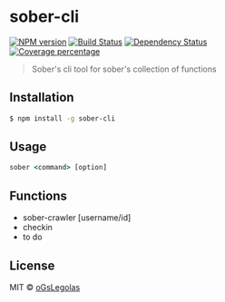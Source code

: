 # sober-cli 

[![NPM version][npm-image]][npm-url] [![Build Status][travis-image]][travis-url] [![Dependency Status][daviddm-image]][daviddm-url] [![Coverage percentage][coveralls-image]][coveralls-url]

> Sober's cli tool for sober's collection of functions

## Installation

```sh
$ npm install -g sober-cli
```

## Usage

```cmd
sober <command> [option]
```

## Functions
* sober-crawler <kind> [username/id]
* checkin <kind>
* to do

## License

MIT © [oGsLegolas](oGsLP.github.io)


[npm-image]: https://badge.fury.io/js/sober-cli.svg
[npm-url]: https://npmjs.org/package/sober-cli
[travis-image]: https://travis-ci.com/oGsLP/sober-cli.svg?branch=master
[travis-url]: https://travis-ci.com/oGsLP/sober-cli
[daviddm-image]: https://david-dm.org/oGsLP/sober-cli.svg?theme=shields.io
[daviddm-url]: https://david-dm.org/oGsLP/sober-cli
[coveralls-image]: https://coveralls.io/repos/github/oGsLP/sober-cli/badge.svg
[coveralls-url]: https://coveralls.io/github/oGsLP/sober-cli
